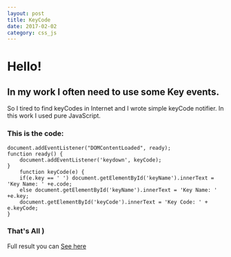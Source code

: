 ```yaml
---
layout: post
title: KeyCode
date: 2017-02-02
category: css_js
---
```

# Hello!
## In my work I often need to use some Key events. 
So I tired to find keyCodes in Internet and I  wrote simple keyCode notifier.
In this work I used pure JavaScript.
### This is the code:
```
document.addEventListener("DOMContentLoaded", ready);
function ready() {
	document.addEventListener('keydown', keyCode);
}
	function keyCode(e) {
	if(e.key == ' ') document.getElementById('keyName').innerText = 'Key Name: ' +e.code;	
	else document.getElementById('keyName').innerText = 'Key Name: ' +e.key;	
	document.getElementById('keyCode').innerText = 'Key Code: ' + e.keyCode;	
}
```
### That's All )
Full result you can [See here](/css_js/keycode/index.html)